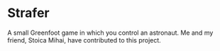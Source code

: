 # Strafer
A small Greenfoot game in which you control an astronaut. Me and my friend, Stoica Mihai, have contributed to this project.
